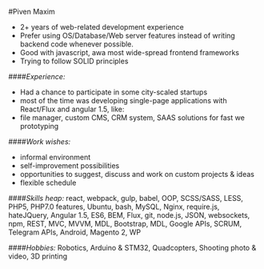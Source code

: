 #Piven Maxim

* 2+ years of web-related development experience
* Prefer using OS/Database/Web server features instead of writing backend code whenever possible.
* Good with javascript, awa most wide-spread frontend frameworks
* Trying to follow SOLID principles

####*Experience:*
* Had a chance to participate in some city-scaled startups
* most of the time was developing single-page applications with React/Flux and angular 1.5, like:
* file manager, custom CMS, CRM system, SAAS solutions for fast we prototyping

####*Work wishes:*
* informal environment
* self-improvement possibilities
* opportunities to suggest, discuss and work on custom projects & ideas
* flexible schedule

####*Skills heap:*
    react, webpack, gulp, babel, OOP, SCSS/SASS, LESS, PHP5, PHP7.0 features, Ubuntu, bash, MySQL, Nginx, require.js, 
    hateJQuery, Angular 1.5, ES6, BEM, Flux, git, node.js, JSON, websockets, npm, REST, MVC, MVVM, MDL, Bootstrap, 
    MDL, Google APIs, SCRUM, Telegram APIs, Android, Magento 2, WP
    
####*Hobbies:*
    Robotics, Arduino & STM32, Quadcopters, Shooting photo & video, 3D printing